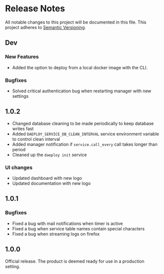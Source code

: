 # Release Notes

All notable changes to this project will be documented in this file. This project adheres to [Semantic Versioning](https://semver.org/).

## Dev

### New Features

- Added the option to deploy from a local docker image with the CLI.

### Bugfixes

- Solved critical authentication bug when restarting manager with new settings

## 1.0.2

- Changed database cleaning to be made periodically to keep database writes fast
- Added `DAEPLOY_SERVICE_DB_CLEAN_INTERVAL` service environment variable to control clean interval
- Added manager notification if `service.call_every` call takes longer than period
- Cleaned up the `daeploy init` service

### UI changes

- Updated dashboard with new logo
- Updated documentation with new logo

## 1.0.1

### Bugfixes

- Fixed a bug with mail notifications when timer is active
- Fixed a bug when service table names contain special characters
- Fixed a bug when streaming logs on firefox

## 1.0.0

Official release. The product is deemed ready for use in a production setting.
